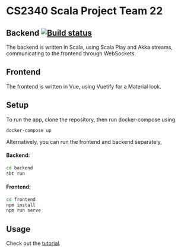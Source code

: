 # CS2340 Scala Project Team 22
## Backend [![Build status](https://badge.buildkite.com/c39bfd54d10188ac5051e02704f827191bcf1b6bb7c0a09f95.svg)](https://buildkite.com/oswinso/hammer-tests)
The backend is written in Scala, using Scala Play and Akka streams, communicating to the frontend through WebSockets.

## Frontend
The frontend is written in Vue, using Vuetify for a Material look.

## Setup
To run the app, clone the repository, then run docker-compose using
```bash
docker-compose up
```
Alternatively, you can run the frontend and backend separately,

#### Backend:
```bash
cd backend
sbt run
```
#### Frontend:
```bash
cd frontend
npm install
npm run serve
```

## Usage
Check out the [tutorial](https://github.gatech.edu/dbansal36/CS2340Sp19Team22/wiki/Tutorial).